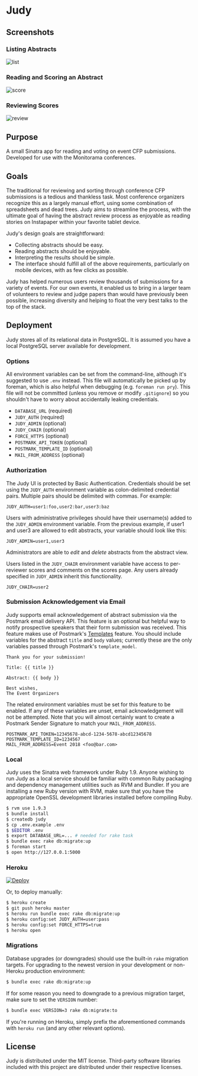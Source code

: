 # Judy

## Screenshots

### Listing Abstracts

![list](https://github.com/obfuscurity/judy/raw/master/screenshots/03_abstracts.png "List of Abstracts")

### Reading and Scoring an Abstract

![score](https://github.com/obfuscurity/judy/raw/master/screenshots/04_review.png "Reviewing an Abstract")

### Reviewing Scores

![review](https://github.com/obfuscurity/judy/raw/master/screenshots/05_results-mean.png "Scoring Results")

## Purpose

A small Sinatra app for reading and voting on event CFP submissions. Developed for use with the Monitorama conferences.

## Goals

The traditional for reviewing and sorting through conference CFP submissions is a tedious and thankless task. Most conference organizers recognize this as a largely manual effort, using some combination of spreadsheets and dead trees. Judy aims to streamline the process, with the ultimate goal of having the abstract review process as enjoyable as reading stories on Instapaper within your favorite tablet device.

Judy's design goals are straightforward:

* Collecting abstracts should be easy.
* Reading abstracts should be enjoyable.
* Interpreting the results should be simple.
* The interface should fulfill all of the above requirements, particularly on mobile devices, with as few clicks as possible.

Judy has helped numerous users review thousands of submissions for a variety of events. For our own events, it enabled us to bring in a larger team of volunteers to review and judge papers than would have previously been possible, increasing diversity and helping to float the very best talks to the top of the stack.

## Deployment

Judy stores all of its relational data in PostgreSQL. It is assumed you have a local PostgreSQL server available for development.

### Options

All environment variables can be set from the command-line, although it's suggested to use `.env` instead. This file will automatically be picked up by foreman, which is also helpful when debugging (e.g. `foreman run pry`). This file will not be committed (unless you remove or modify `.gitignore`) so you shouldn't have to worry about accidentally leaking credentials.

* `DATABASE_URL` (required)
* `JUDY_AUTH` (required)
* `JUDY_ADMIN` (optional)
* `JUDY_CHAIR` (optional)
* `FORCE_HTTPS` (optional)
* `POSTMARK_API_TOKEN` (optional)
* `POSTMARK_TEMPLATE_ID` (optional)
* `MAIL_FROM_ADDRESS` (optional)

### Authorization

The Judy UI is protected by Basic Authentication. Credentials should be set using the `JUDY_AUTH` environment variable as colon-delimited credential pairs. Multiple pairs should be delimited with commas. For example:

```
JUDY_AUTH=user1:foo,user2:bar,user3:baz
```

Users with administrative privileges should have their username(s) added to the `JUDY_ADMIN` environment variable. From the previous example, if user1 and user3 are allowed to edit abstracts, your variable should look like this:

```
JUDY_ADMIN=user1,user3
```

Administrators are able to *edit* and *delete* abstracts from the abstract view.

Users listed in the `JUDY_CHAIR` environment variable have access to per-reviewer scores and comments on the scores page. Any users already specified in `JUDY_ADMIN` inherit this functionality.

```
JUDY_CHAIR=user2
```

### Submission Acknowledgement via Email

Judy supports email acknowledgement of abstract submission via the Postmark email delivery API. This feature is an optional but helpful way to notify prospective speakers that their form submission was received. This feature makes use of Postmark's [Templates](https://postmarkapp.com/support/article/786-using-a-postmark-starter-template) feature. You should include variables for the abstract `title` and `body` values; currently these are the only variables passed through Postmark's `template_model`.

```
Thank you for your submission!

Title: {{ title }}

Abstract: {{ body }}

Best wishes,
The Event Organizers
```

The related environment variables must be set for this feature to be enabled. If any of these variables are unset, email acknowledgement will not be attempted. Note that you will almost certainly want to create a Postmark Sender Signature to match your `MAIL_FROM_ADDRESS`.

```
POSTMARK_API_TOKEN=12345678-abcd-1234-5678-abcd12345678
POSTMARK_TEMPLATE_ID=1234567
MAIL_FROM_ADDRESS=Event 2018 <foo@bar.com>
```

### Local

Judy uses the Sinatra web framework under Ruby 1.9. Anyone wishing to run Judy as a local service should be familiar with common Ruby packaging and dependency management utilities such as RVM and Bundler. If you are installing a new Ruby version with RVM, make sure that you have the appropriate OpenSSL development libraries installed before compiling Ruby.

```bash
$ rvm use 1.9.3
$ bundle install
$ createdb judy
$ cp .env.example .env
$ $EDITOR .env
$ export DATABASE_URL=... # needed for rake task
$ bundle exec rake db:migrate:up
$ foreman start
$ open http://127.0.0.1:5000
```

### Heroku

[![Deploy](https://www.herokucdn.com/deploy/button.png)](https://heroku.com/deploy)

Or, to deploy manually:

```bash
$ heroku create
$ git push heroku master
$ heroku run bundle exec rake db:migrate:up
$ heroku config:set JUDY_AUTH=user:pass
$ heroku config:set FORCE_HTTPS=true
$ heroku open
```

### Migrations

Database upgrades (or downgrades) should use the built-in `rake` migration targets. For upgrading to the newest version in your development or non-Heroku production environment:

```bash
$ bundle exec rake db:migrate:up
```

If for some reason you need to downgrade to a previous migration target, make sure to set the `VERSION` number:

```bash
$ bundle exec VERSION=3 rake db:migrate:to
```

If you're running on Heroku, simply prefix the aforementioned commands with `heroku run` (and any other relevant options).

## License

Judy is distributed under the MIT license. Third-party software libraries included with this project are distributed under their respective licenses.
